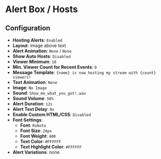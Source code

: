 # Alert Box / Hosts

## Configuration

- **Hosting Alerts**: `Enabled`
- **Layout**: image above text
- **Alert Animation**: `None` / `None`
- **Show Auto Hosts**: `Disabled`
- **Viewer Minimum**: `10`
- **Min. Viewer Count for Recent Events**: `0`
- **Message Template**: `{name} is now hosting my stream with {count} viewers!`
- **Text Animation**: `None`
- **Image**: `No Image`
- **Sound**: `Show_me_what_you_got!.wav`
- **Sound Volume**: `50%`
- **Alert Duration**: `12s`
- **Alert Text Delay**: `0s`
- **Enable Custom HTML/CSS**: `Disabled`
- **Font Settings**:
  - **Font**: `Roboto`
  - **Font Size**: `24px`
  - **Font Weight**: `400`
  - **Text Color**: `#FFFFFF`
  - **Text Highlight Color**: `#FFFFFF`
- **Alert Variations**: none
